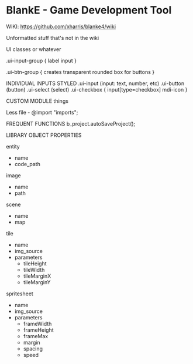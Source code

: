 # BlankE - Game Development Tool
WIKI: https://github.com/xharris/blanke4/wiki

Unformatted stuff that's not in the wiki

UI classes or whatever

.ui-input-group {
	label
	input
}

.ui-btn-group {
	creates transparent rounded box for buttons
}

INDIVIDUAL INPUTS STYLED
.ui-input (input: text, number, etc)
.ui-button (button)
.ui-select (select)
.ui-checkbox {
	input[type=checkbox]
	mdi-icon
}

CUSTOM MODULE things

Less file 
	- @import "imports";

FREQUENT FUNCTIONS
	b_project.autoSaveProject();

LIBRARY OBJECT PROPERTIES

entity
 * name 
 * code_path

image
 * name
 * path

scene
 * name
 * map

tile
 * name
 * img_source
 * parameters
   * tileHeight
   * tileWidth
   * tileMarginX
   * tileMarginY
   
spritesheet
 * name
 * img_source
 * parameters
   * frameWidth
   * frameHeight
   * frameMax
   * margin
   * spacing
   * speed
